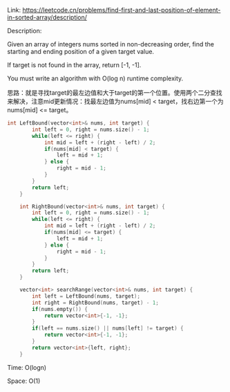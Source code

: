 Link: https://leetcode.cn/problems/find-first-and-last-position-of-element-in-sorted-array/description/

Description:

Given an array of integers nums sorted in non-decreasing order, find the starting and ending position of a given target value.

If target is not found in the array, return [-1, -1].

You must write an algorithm with O(log n) runtime complexity.

思路：就是寻找target的最左边值和大于target的第一个位置。使用两个二分查找来解决，注意mid更新情况：找最左边值为nums[mid] < target，找右边第一个为nums[mid] <= target。

```c++
int LeftBound(vector<int>& nums, int target) {
        int left = 0, right = nums.size() - 1;
        while(left <= right) {
            int mid = left + (right - left) / 2;
            if(nums[mid] < target) {
                left = mid + 1;
            } else {
                right = mid - 1;
            }
        }
        return left;
    }

    int RightBound(vector<int>& nums, int target) {
        int left = 0, right = nums.size() - 1;
        while(left <= right) {
            int mid = left + (right - left) / 2;
            if(nums[mid] <= target) {
                left = mid + 1;
            } else {
                right = mid - 1;
            }
        }
        return left;
    }

    vector<int> searchRange(vector<int>& nums, int target) {
        int left = LeftBound(nums, target);
        int right = RightBound(nums, target) - 1;
        if(nums.empty()) {
            return vector<int>{-1, -1};
        }
        if(left == nums.size() || nums[left] != target) {
            return vector<int>{-1, -1};
        }
        return vector<int>{left, right};
    }
```

Time: O(logn)

Space: O(1)
